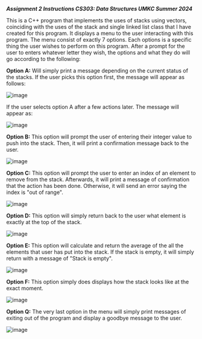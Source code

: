 _**Assignment 2 Instructions CS303: Data Structures UMKC Summer 2024**_

This is a C++ program that implements the uses of stacks using vectors, coinciding with the uses of the stack and single linked list class that I have created for this program. It displays a menu to the user interacting with this program. The menu consist of exactly 7 options. Each options is a specific thing the user wishes to perform on this program. After a prompt for the user to enters whatever letter they wish, the options and what they do will go according to the following:

**Option A:** Will simply print a message depending on the current status of the stacks. If the user picks this option first, the message will appear as follows: 

![image](https://github.com/zs23zbs/CS303-Assignment-2/assets/143425523/d2311b52-7097-4ae0-a45d-949f4585a7ee)

If the user selects option A after a few actions later. The message will appear as: 

![image](https://github.com/zs23zbs/CS303-Assignment-2/assets/143425523/74dfe1d5-4ec9-4e35-bbb0-62db9be91918)

**Option B:** This option will prompt the user of entering their integer value to push into the stack. Then, it will print a confirmation message back to the user. 

![image](https://github.com/zs23zbs/CS303-Assignment-2/assets/143425523/572f6699-d2a6-4158-8a15-c9fc0dbb6e19)

**Option C:** This option will prompt the user to enter an index of an element to remove from the stack. Afterwards, it will print a message of confirmation that the action has been done. Otherwise, it will send an error saying the index is "out of range".

![image](https://github.com/zs23zbs/CS303-Assignment-2/assets/143425523/ce53c5b1-0c50-40b1-a476-3d448c2825fe)

**Option D:** This option will simply return back to the user what element is exactly at the top of the stack. 

![image](https://github.com/zs23zbs/CS303-Assignment-2/assets/143425523/49ac5fc3-3160-4d1e-85ad-828d7fae605a)

**Option E:** This option will calculate and return the average of the all the elements that user has put into the stack. If the stack is empty, it will simply return with a message of "Stack is empty".

![image](https://github.com/zs23zbs/CS303-Assignment-2/assets/143425523/1bd31f33-773c-41fb-bd63-d57813a1a980)
 
**Option F:** This option simply does displays how the stack looks like at the exact moment. 

![image](https://github.com/zs23zbs/CS303-Assignment-2/assets/143425523/c68929fa-1690-4943-86fc-7ccce4a02abf)

**Option Q:** The very last option in the menu will simply print messages of exiting out of the program and display a goodbye message to the user. 

![image](https://github.com/zs23zbs/CS303-Assignment-2/assets/143425523/8cae59c2-70f6-42fd-afcb-8fdb23c228b0)
